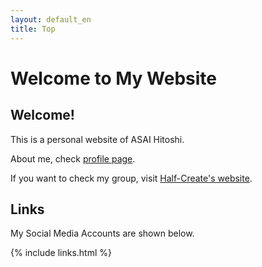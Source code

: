 ```yaml
---
layout: default_en
title: Top
---
```


# Welcome to My Website

## Welcome!

This is a personal website of ASAI Hitoshi.

About me, check [profile page](./profile).

If you want to check my group, visit [Half-Create's website](https://half-create.org).

## Links

My Social Media Accounts are shown below.

{% include links.html %}
